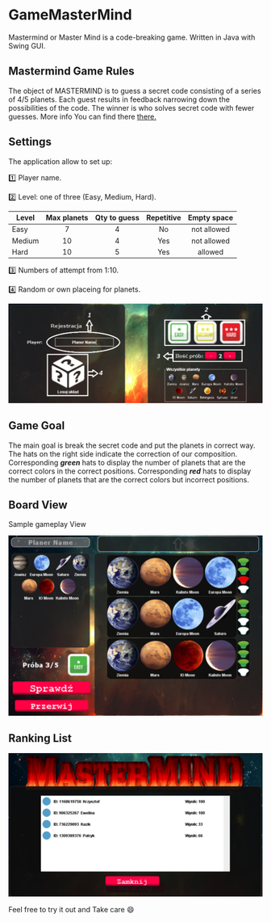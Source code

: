 # GameMasterMind

Mastermind or Master Mind is a code-breaking game. Written in Java with Swing GUI.

## Mastermind Game Rules

   The object of MASTERMIND is to guess a secret code consisting of a series of 4/5
planets. Each guest results in feedback narrowing down the possibilities of the
code. The winner is who solves secret code with fewer guesses.
More info You can find there [there.](https://en.wikipedia.org/wiki/Mastermind_(board_game))

## Settings

The application allow to set up:

:one:  Player name.

:two: Level: one of three (Easy, Medium, Hard).

|    Level      |   Max planets | Qty to guess     |Repetitive    |   Empty space 
| ------------- |:-------------:| :---------------:|:------------:|:-------------:
| Easy          |      7        |         4        |    No        | not allowed
| Medium        |     10        |         4        |    Yes       | not allowed
| Hard          |     10        |         5        |    Yes       |   allowed

:three: Numbers of attempt from 1:10.

:four:  Random or own placeing for planets.


![alt text1](https://github.com/potepa606/GameMasterMind/blob/master/src/main/java/GUI/images/Readme_First_Panel.png "Game Panel")

## Game Goal 

The main goal is break the secret code and put the planets in correct way.
The hats on the right side indicate the correction of our composition. 
Corresponding ***green*** hats to display the number of planets that are the correct colors in the correct positions.
Corresponding ***red*** hats to display the number of planets that are the correct colors but incorrect positions.

 
## Board View

Sample gameplay View
 
![alt text](https://github.com/potepa606/GameMasterMind/blob/master/src/main/java/GUI/images/Readme_Game_Panel.PNG "Setup")

## Ranking List

![alt text](https://github.com/potepa606/GameMasterMind/blob/master/src/main/java/GUI/images/Readme_Ranking.PNG "Ranking")

Feel free to try it out and
Take care
:smile:






